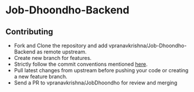 # Job-Dhoondho-Backend
## Contributing
* Fork and Clone the repository and add vpranavkrishna/Job-Dhoondho-Backend as remote upstream.
* Create new branch for features.
* Strictly follow the commit conventions mentioned [here](https://karma-runner.github.io/latest/dev/git-commit-msg.html).
* Pull latest changes from upstream before pushing your code or creating a new feature branch.
* Send a PR to vpranavkrishna/JobDhoondho for review and merging

